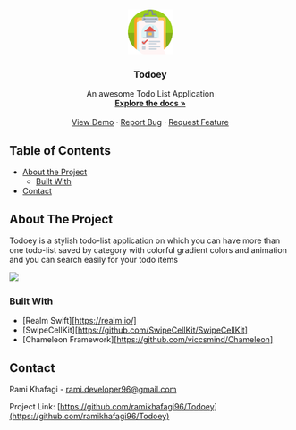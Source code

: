 
<!-- PROJECT LOGO -->
<br />
<p align="center">
  <a href="https://github.com/ramikhafagi96/Todoey">
    <img src="images/logo.png" alt="Logo" width="80" height="80">
  </a>

  <h3 align="center">Todoey</h3>

  <p align="center">
    An awesome Todo List Application
    <br />
    <a href="https://github.com/ramikhafagi96/Todoey"><strong>Explore the docs »</strong></a>
    <br />
    <br />
    <a href="https://github.com/ramikhafagi96/Todoey">View Demo</a>
    ·
    <a href="https://github.com/ramikhafagi96/Todoey/issues">Report Bug</a>
    ·
    <a href="https://github.com/ramikhafagi96/Todoey/issues">Request Feature</a>
  </p>
</p>

<!-- TABLE OF CONTENTS -->
## Table of Contents

* [About the Project](#about-the-project)
  * [Built With](#built-with)
* [Contact](#contact)

<!-- ABOUT THE PROJECT -->
## About The Project
<p> Todoey is a stylish todo-list application on which you can have more than one todo-list saved by category with colorful gradient colors and animation and you can search easily for your todo items</p>
<img src="images/todoey.gif" width="250" />

### Built With
* [Realm Swift][https://realm.io/]
* [SwipeCellKit][https://github.com/SwipeCellKit/SwipeCellKit]
* [Chameleon Framework][https://github.com/viccsmind/Chameleon]

<!-- CONTACT -->
## Contact

Rami Khafagi - rami.developer96@gmail.com

Project Link: [https://github.com/ramikhafagi96/Todoey](https://github.com/ramikhafagi96/Todoey)
